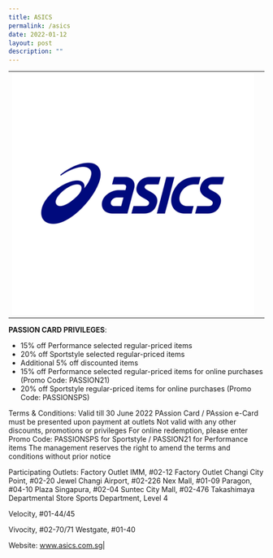 ```yaml
---
title: ASICS
permalink: /asics
date: 2022-01-12
layout: post
description: ""
---
```

|||
| ---------------- | -------- |
|![Alt text for image on Isomer site](/images/ASICS.jfif)| 
**PASSION CARD PRIVILEGES**:
* 15% off Performance selected regular-priced items
* 20% off Sportstyle selected regular-priced items
* Additional 5% off discounted items
* 15% off Performance selected regular-priced items for online purchases (Promo Code: PASSION21)
* 20% off Sportstyle regular-priced items for online purchases (Promo Code: PASSIONSPS)

Terms & Conditions:
Valid till 30 June 2022
PAssion Card / PAssion e-Card must be presented upon payment at outlets
Not valid with any other discounts, promotions or privileges
For online redemption, please enter Promo Code: PASSIONSPS for Sportstyle / PASSION21 for Performance items
The management reserves the right to amend the terms and conditions without prior notice


Participating Outlets:
Factory Outlet IMM, #02-12
Factory Outlet Changi City Point, #02-20
Jewel Changi Airport, #02-226
Nex Mall, #01-09
Paragon, #04-10
Plaza Singapura, #02-04
Suntec City Mall, #02-476
Takashimaya Departmental Store Sports Department, Level 4

Velocity, #01-44/45

Vivocity, #02-70/71
Westgate, #01-40

Website: www.asics.com.sg|